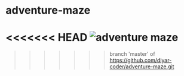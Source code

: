 # adventure-maze

<<<<<<< HEAD
![adventure maze](adventure-maze.gif)
=======
>>>>>>> branch 'master' of https://github.com/diyar-coder/adventure-maze.git
